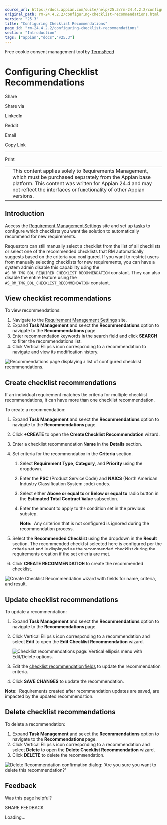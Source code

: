 ```yaml
---
source_url: https://docs.appian.com/suite/help/25.3/rm-24.4.2.2/configuring-checklist-recommendations.html
original_path: rm-24.4.2.2/configuring-checklist-recommendations.html
version: "25.3"
title: "Configuring Checklist Recommendations"
page_id: "rm-24.4.2.2/configuring-checklist-recommendations"
section: "Introduction"
tags: ["appian","docs","v25.3"]
---
```



Free cookie consent management tool by [TermsFeed](https://www.termsfeed.com/)

# Configuring Checklist Recommendations

Share

Share via

LinkedIn

Reddit

Email

Copy Link

* * *

Print

<table><tbody><tr><td><i class="fa fa-check-square-o" aria-hidden="true"></i></td><td>This content applies solely to Requirements Management, which must be purchased separately from the Appian base platform. This content was written for Appian 24.4 and may not reflect the interfaces or functionality of other Appian versions.</td></tr></tbody></table>

## Introduction

Access the [Requirement Management Settings](accessing-rm-settings.html#access-the-requirement-management-settings-site) site and set up [tasks](configuring-tasks.html) to configure which checklists you want the solution to automatically recommend for new requirements.

Requestors can still manually select a checklist from the list of all checklists or select one of the recommended checklists that RM automatically suggests based on the criteria you configured. If you want to restrict users from manually selecting checklists for new requirements, you can have a system admin disable this capability using the `AS_RM_TMG_BOL_REQUIRED_CHECKLIST_RECOMMENDATION` constant. They can also disable the entire feature using the `AS_RM_TMG_BOL_CHECKLIST_RECOMMENDATION` constant.

## View checklist recommendations

To view recommendations:

1.  Navigate to the [Requirement Management Settings](accessing-rm-settings.html#access-the-requirement-management-settings-site) site.
2.  Expand **Task Management** and select the **Recommendations** option to navigate to the **Recommendations** page.
3.  Enter recommendation keywords in the search field and click **SEARCH** to filter the recommendations list.
4.  Click Vertical Ellipsis icon corresponding to a recommendation to navigate and view its modification history.

![Recommendations page displaying a list of configured checklist recommendations.](images/view_checklist_recommendations.png)

## Create checklist recommendations

If an individual requirement matches the criteria for multiple checklist recommendations, it can have more than one checklist recommendation.

To create a recommendation:

1.  Expand **Task Management** and select the **Recommendations** option to navigate to the **Recommendations** page.
2.  Click **+CREATE** to open the **Create Checklist Recommendation** wizard.
3.  Enter a checklist recommendation **Name** in the **Details** section.
4.  Set criteria for the recommendation in the **Criteria** section.
    1.  Select **Requirement Type**, **Category**, and **Priority** using the dropdown.
    2.  Enter the **PSC** (Product Service Code) and **NAICS** (North American Industry Classification System code) codes.
    3.  Select either **Above or equal to** or **Below or equal to** radio button in the **Estimated Total Contract Value** subsection.
    4.  Enter the amount to apply to the condition set in the previous substep.

        **Note:**  Any criterion that is not configured is ignored during the recommendation process.

5.  Select the **Recommended Checklist** using the dropdown in the **Result** section. The recommended checklist selected here is configured per the criteria set and is displayed as the recommended checklist during the requirements creation if the set criteria are met.
6.  Click **CREATE RECOMMENDATION** to create the recommended checklist.

![Create Checklist Recommendation wizard with fields for name, criteria, and result.](images/create_checklist_recommendations.png)

## Update checklist recommendations

To update a recommendation:

1.  Expand **Task Management** and select the **Recommendations** option to navigate to the **Recommendations** page.
2.  Click Vertical Ellipsis icon corresponding to a recommendation and select **Edit** to open the **Edit Checklist Recommendation** wizard.

    ![Checklist recommendations page: Vertical ellipsis menu with Edit/Delete options.](images/update_checklist_recommendations.png)

3.  Edit the [checklist recommendation fields](#create-checklist-recommendations) to update the recommendation criteria.
4.  Click **SAVE CHANGES** to update the recommendation.

**Note:**  Requirements created after recommendation updates are saved, are impacted by the updated recommendation.

## Delete checklist recommendations

To delete a recommendation:

1.  Expand **Task Management** and select the **Recommendations** option to navigate to the **Recommendations** page.
2.  Click Vertical Ellipsis icon corresponding to a recommendation and select **Delete** to open the **Delete Checklist Recommendation** wizard.
3.  Click **DELETE** to delete the recommendation.

![Delete Recommendation confirmation dialog: 'Are you sure you want to delete this recommendation?'](images/delete_checklist_recommendations.png)

## Feedback

Was this page helpful?

SHARE FEEDBACK

Loading...